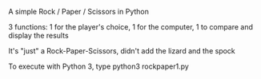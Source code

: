 A simple Rock / Paper / Scissors in Python

3 functions: 1 for the player's choice, 1 for the computer, 1 to compare and display the results

It's "just" a Rock-Paper-Scissors, didn't add the lizard and the spock

To execute with Python 3, type python3 rockpaper1.py




